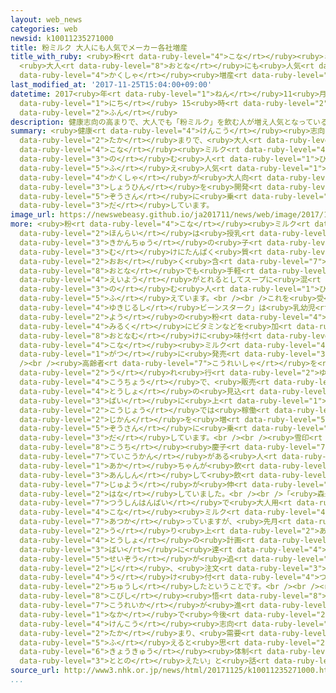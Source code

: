 ```yaml
---
layout: web_news
categories: web
newsid: k10011235271000
title: 粉ミルク 大人にも人気でメーカー各社増産
title_with_ruby: <ruby>粉<rt data-ruby-level="4">こな</rt></ruby><ruby>ミルク<rt data-ruby-level="4">みるく</rt></ruby>
  <ruby>大人<rt data-ruby-level="8">おとな</rt></ruby>にも<ruby>人気<rt data-ruby-level="1">にんき</rt></ruby>でメーカー<ruby>各社<rt
  data-ruby-level="4">かくしゃ</rt></ruby><ruby>増産<rt data-ruby-level="5">ぞうさん</rt></ruby>
last_modified_at: '2017-11-25T15:04:00+09:00'
datetime: 2017<ruby>年<rt data-ruby-level="1">ねん</rt></ruby>11<ruby>月<rt data-ruby-level="1">がつ</rt></ruby>25<ruby>日<rt
  data-ruby-level="1">にち</rt></ruby> 15<ruby>時<rt data-ruby-level="2">じ</rt></ruby>04<ruby>分<rt
  data-ruby-level="2">ふん</rt></ruby>
description: 健康志向の高まりで、大人でも「粉ミルク」を飲む人が増え人気となっていることから、メーカー各社が大人向けの商品を開発し増産に乗り出しています。
summary: <ruby>健康<rt data-ruby-level="4">けんこう</rt></ruby><ruby>志向<rt data-ruby-level="5">しこう</rt></ruby>の<ruby>高<rt
  data-ruby-level="2">たか</rt></ruby>まりで、<ruby>大人<rt data-ruby-level="8">おとな</rt></ruby>でも「<ruby>粉<rt
  data-ruby-level="4">こな</rt></ruby><ruby>ミルク<rt data-ruby-level="4">みるく</rt></ruby>」を<ruby>飲<rt
  data-ruby-level="3">の</rt></ruby>む<ruby>人<rt data-ruby-level="1">ひと</rt></ruby>が<ruby>増<rt
  data-ruby-level="5">ふ</rt></ruby>え<ruby>人気<rt data-ruby-level="1">にんき</rt></ruby>となっていることから、メーカー<ruby>各社<rt
  data-ruby-level="4">かくしゃ</rt></ruby>が<ruby>大人向<rt data-ruby-level="8">おとなむ</rt></ruby>けの<ruby>商品<rt
  data-ruby-level="3">しょうひん</rt></ruby>を<ruby>開発<rt data-ruby-level="3">かいはつ</rt></ruby>し<ruby>増産<rt
  data-ruby-level="5">ぞうさん</rt></ruby>に<ruby>乗<rt data-ruby-level="3">の</rt></ruby>り<ruby>出<rt
  data-ruby-level="3">だ</rt></ruby>しています。
image_url: https://newswebeasy.github.io/ja201711/news/web/image/2017/11/25/K10011235271_1711251402_1711251404_01_02.jpg
more: <ruby>粉<rt data-ruby-level="4">こな</rt></ruby><ruby>ミルク<rt data-ruby-level="4">みるく</rt></ruby>は<ruby>本来<rt
  data-ruby-level="2">ほんらい</rt></ruby>は<ruby>授乳<rt data-ruby-level="6">じゅにゅう</rt></ruby><ruby>期間中<rt
  data-ruby-level="3">きかんちゅう</rt></ruby>の<ruby>子<rt data-ruby-level="1">こ</rt></ruby>ども<ruby>向<rt
  data-ruby-level="3">む</rt></ruby>けにたんぱく<ruby>質<rt data-ruby-level="5">しつ</rt></ruby>やカルシウムなどが<ruby>多<rt
  data-ruby-level="2">おお</rt></ruby>く<ruby>含<rt data-ruby-level="7">ふく</rt></ruby>まれていますが、<ruby>大人<rt
  data-ruby-level="8">おとな</rt></ruby>でも<ruby>手軽<rt data-ruby-level="3">てがる</rt></ruby>に<ruby>栄養<rt
  data-ruby-level="4">えいよう</rt></ruby>がとれるとしてスープに<ruby>混<rt data-ruby-level="5">ま</rt></ruby>ぜるなどして<ruby>飲<rt
  data-ruby-level="3">の</rt></ruby>む<ruby>人<rt data-ruby-level="1">ひと</rt></ruby>が<ruby>増<rt
  data-ruby-level="5">ふ</rt></ruby>えています。<br /><br />これを<ruby>受<rt data-ruby-level="3">う</rt></ruby>けて、「<ruby>雪印<rt
  data-ruby-level="4">ゆきじるし</rt></ruby>ビーンスターク」は<ruby>乳幼児<rt data-ruby-level="6">にゅうようじ</rt></ruby><ruby>用<rt
  data-ruby-level="2">よう</rt></ruby>の<ruby>粉<rt data-ruby-level="4">こな</rt></ruby><ruby>ミルク<rt
  data-ruby-level="4">みるく</rt></ruby>にビタミンなどを<ruby>加<rt data-ruby-level="4">くわ</rt></ruby>え、<ruby>大人向<rt
  data-ruby-level="8">おとなむ</rt></ruby>けに<ruby>味付<rt data-ruby-level="4">あじつ</rt></ruby>けした<ruby>粉<rt
  data-ruby-level="4">こな</rt></ruby><ruby>ミルク<rt data-ruby-level="4">みるく</rt></ruby>を、ことし９<ruby>月<rt
  data-ruby-level="1">がつ</rt></ruby>に<ruby>発売<rt data-ruby-level="3">はつばい</rt></ruby>しました。<br
  /><br /><ruby>高齢者<rt data-ruby-level="7">こうれいしゃ</rt></ruby>を<ruby>中心<rt data-ruby-level="2">ちゅうしん</rt></ruby>に<ruby>売<rt
  data-ruby-level="2">う</rt></ruby>れ<ruby>行<rt data-ruby-level="2">ゆ</rt></ruby>きが<ruby>好調<rt
  data-ruby-level="4">こうちょう</rt></ruby>で、<ruby>販売<rt data-ruby-level="7">はんばい</rt></ruby>が<ruby>当初<rt
  data-ruby-level="4">とうしょ</rt></ruby>の<ruby>見込<rt data-ruby-level="7">みこ</rt></ruby>みの２<ruby>倍<rt
  data-ruby-level="3">ばい</rt></ruby>に<ruby>上<rt data-ruby-level="1">のぼ</rt></ruby>っていることから、<ruby>工場<rt
  data-ruby-level="2">こうじょう</rt></ruby>では<ruby>稼働<rt data-ruby-level="7">かどう</rt></ruby><ruby>時間<rt
  data-ruby-level="2">じかん</rt></ruby>を<ruby>増<rt data-ruby-level="5">ふ</rt></ruby>やすなどして<ruby>増産<rt
  data-ruby-level="5">ぞうさん</rt></ruby>に<ruby>乗<rt data-ruby-level="3">の</rt></ruby>り<ruby>出<rt
  data-ruby-level="3">だ</rt></ruby>しています。<br /><br /><ruby>雪印<rt data-ruby-level="4">ゆきじるし</rt></ruby>ビーンスタークの<ruby>河内<rt
  data-ruby-level="8">こうち</rt></ruby><ruby>慶子<rt data-ruby-level="7">けいこ</rt></ruby>さんは「サプリメントに<ruby>抵抗感<rt
  data-ruby-level="7">ていこうかん</rt></ruby>がある<ruby>人<rt data-ruby-level="1">ひと</rt></ruby>も、<ruby>赤<rt
  data-ruby-level="1">あか</rt></ruby>ちゃんが<ruby>飲<rt data-ruby-level="3">の</rt></ruby>むものなので<ruby>安心<rt
  data-ruby-level="3">あんしん</rt></ruby>して<ruby>飲<rt data-ruby-level="3">の</rt></ruby>めるということで、<ruby>需要<rt
  data-ruby-level="7">じゅよう</rt></ruby>が<ruby>伸<rt data-ruby-level="7">の</rt></ruby>びている」と<ruby>話<rt
  data-ruby-level="2">はな</rt></ruby>していました。<br /><br />「<ruby>森永乳業<rt data-ruby-level="6">もりながにゅうぎょう</rt></ruby>」も<ruby>通信販売<rt
  data-ruby-level="7">つうしんはんばい</rt></ruby>で<ruby>大人用<rt data-ruby-level="8">おとなよう</rt></ruby>の<ruby>粉<rt
  data-ruby-level="4">こな</rt></ruby><ruby>ミルク<rt data-ruby-level="4">みるく</rt></ruby>を<ruby>扱<rt
  data-ruby-level="7">あつか</rt></ruby>っていますが、<ruby>先月<rt data-ruby-level="1">せんげつ</rt></ruby>の<ruby>売<rt
  data-ruby-level="2">う</rt></ruby>り<ruby>上<rt data-ruby-level="2">あ</rt></ruby>げが<ruby>当初<rt
  data-ruby-level="4">とうしょ</rt></ruby>の<ruby>計画<rt data-ruby-level="2">けいかく</rt></ruby>の３<ruby>倍<rt
  data-ruby-level="3">ばい</rt></ruby>に<ruby>達<rt data-ruby-level="4">たっ</rt></ruby>しました。<ruby>製造<rt
  data-ruby-level="5">せいぞう</rt></ruby>が<ruby>追<rt data-ruby-level="3">お</rt></ruby>いつかないため、一<ruby>時<rt
  data-ruby-level="2">じ</rt></ruby>、<ruby>注文<rt data-ruby-level="3">ちゅうもん</rt></ruby>の<ruby>受<rt
  data-ruby-level="4">う</rt></ruby>け<ruby>付<rt data-ruby-level="4">つ</rt></ruby>けを<ruby>中止<rt
  data-ruby-level="2">ちゅうし</rt></ruby>したということです。<br /><br /><ruby>森永乳業<rt data-ruby-level="6">もりながにゅうぎょう</rt></ruby>の<ruby>小菱<rt
  data-ruby-level="8">こびし</rt></ruby><ruby>悟<rt data-ruby-level="8">さとる</rt></ruby>さんは「<ruby>高齢化<rt
  data-ruby-level="7">こうれいか</rt></ruby>が<ruby>進<rt data-ruby-level="3">すす</rt></ruby>む<ruby>中<rt
  data-ruby-level="1">なか</rt></ruby>で<ruby>今後<rt data-ruby-level="2">こんご</rt></ruby>も<ruby>健康<rt
  data-ruby-level="4">けんこう</rt></ruby><ruby>志向<rt data-ruby-level="5">しこう</rt></ruby>は<ruby>高<rt
  data-ruby-level="2">たか</rt></ruby>まり、<ruby>需要<rt data-ruby-level="7">じゅよう</rt></ruby>も<ruby>増<rt
  data-ruby-level="5">ふ</rt></ruby>えると<ruby>思<rt data-ruby-level="2">おも</rt></ruby>われるので、<ruby>供給<rt
  data-ruby-level="6">きょうきゅう</rt></ruby><ruby>体制<rt data-ruby-level="5">たいせい</rt></ruby>を<ruby>整<rt
  data-ruby-level="3">ととの</rt></ruby>えたい」と<ruby>話<rt data-ruby-level="2">はな</rt></ruby>しています。
source_url: http://www3.nhk.or.jp/news/html/20171125/k10011235271000.html
...
```

